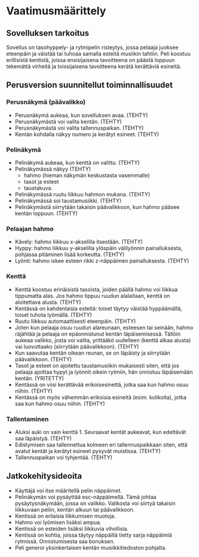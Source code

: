 # Vaatimusmäärittely

## Sovelluksen tarkoitus

Sovellus on tasohyppely- ja rytmipelin risteytys, jossa pelaaja juoksee eteenpäin ja väistää tai tuhoaa samalla esteitä musiikin tahtiin. Peli koostuu erillisistä kentistä, joissa ensisijaisena tavoitteena on päästä loppuun tekemättä virheitä ja toissijaisena tavoitteena kerätä kerättäviä esineitä.

## Perusversion suunnitellut toiminnallisuudet

### Perusnäkymä (päävalikko)
- Perusnäkymä aukeaa, kun sovelluksen avaa. (TEHTY)
- Perusnäkymästä voi valita kentän. (TEHTY)
- Perusnäkymästä voi valita tallennuspaikan. (TEHTY)
- Kentän kohdalla näkyy numero ja kerätyt esineet. (TEHTY)

### Pelinäkymä
- Pelinäkymä aukeaa, kun kenttä on valittu. (TEHTY)
- Pelinäkymässä näkyy (TEHTY)
  - hahmo (hieman näkymän keskustasta vasemmalle)
  - tasot ja esteet
  - taustakuva.
- Pelinäkymässä ruutu liikkuu hahmon mukana. (TEHTY)
- Pelinäkymässä soi taustamusiikki. (TEHTY)
- Pelinäkymästä siirrytään takaisin päävalikkoon, kun hahmo pääsee kentän loppuun. (TEHTY)

### Pelaajan hahmo
- Kävely: hahmo liikkuu x-akselilla itsestään. (TEHTY)
- Hyppy: hahmo liikkuu y-akselilla ylöspäin välilyönnin painalluksesta, pohjassa pitäminen lisää korkeutta. (TEHTY)
- Lyönti: hahmo iskee esteen rikki z-näppäimen painalluksesta. (TEHTY)

### Kenttä
- Kenttä koostuu erinäisistä tasoista, joiden päällä hahmo voi liikkua tippumatta alas. Jos hahmo tippuu ruudun alalaitaan, kenttä on aloitettava alusta. (TEHTY)
- Kentässä on kahdenlaisia esteitä: toiset täytyy väistää hyppäämällä, toiset tuhota lyömällä. (TEHTY)
- Ruutu liikkuu automaattisesti eteenpäin. (TEHTY)
- Joten kun pelaaja osuu ruudun alareunaan, esteesen tai seinään, hahmo räjähtää ja pelaaja on epäonnistunut kentän läpäisemisessä. Tällöin aukeaa valikko, josta voi valita, yrittääkö uudelleen (kenttä alkaa alusta) vai luovuttaako (siirrytään päävalikkoon). (TEHTY)
- Kun saavutaa kentän oikean reunan, se on läpäisty ja siirrytään päävalikkoon. (TEHTY)
- Tasot ja esteet on ajoitettu taustamusiikin mukaisesti siten, että jos pelaaja ajoittaa hypyt ja lyönnit oikein rytmiin, hän onnistuu läpäisemään kentän. (YRITETTY)
- Kentässä on viisi kerättävää erikoisesinettä, jotka saa kun hahmo osuu niihin. (TEHTY)
- Kentässä on myös vähemmän erikoisia esineitä (esim. kolikoita), jotka saa kun hahmo osuu niihin. (TEHTY)

### Tallentaminen
- Aluksi auki on vain kenttä 1. Seuraavat kentät aukeavat, kun edeltävät saa läpäistyä. (TEHTY)
- Edistymisen saa tallennettua kolmeen eri tallennuspaikkaan siten, että avatut kentät ja kerätyt esineet pysyvät muistissa. (TEHTY)
- Tallennuspaikan voi tyhjentää. (TEHTY)

## Jatkokehitysideoita
- Käyttäjä voi itse määritellä pelin näppäimet.
- Pelinäkymän voi pysäyttää esc-näppäimellä. Tämä johtaa pysäytysnäkymään, jossa on valikko. Valikosta voi siirtyä takaisin liikkuvaan peliin, kentän alkuun tai päävalikkoon.
- Kentissä on erilaisia liikkumisen muotoja.
- Hahmo voi lyömisen lisäksi ampua.
- Kentissä on esteiden lisäksi liikkuvia vihollisia.
- Kentissä on kohtia, joissa täytyy näppäillä tietty sarja näppäimiä rytmissä. Onnistumisesta saa bonuksen.
- Peli generoi yksinkertaisen kentän musiikkitiedoston pohjalta.
